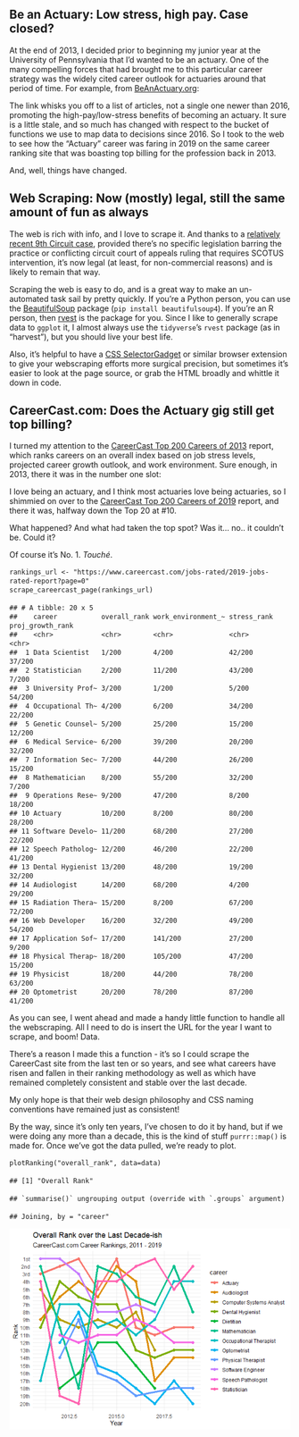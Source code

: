 Be an Actuary: Low stress, high pay. Case closed?
-------------------------------------------------

At the end of 2013, I decided prior to beginning my junior year at the
University of Pennsylvania that I’d wanted to be an actuary. One of the
many compelling forces that had brought me to this particular career
strategy was the widely cited career outlook for actuaries around that
period of time. For example, from
[BeAnActuary.org](https://beanactuary.org/why/?fa=a-top-ranked-job):

[](https://github.com/bentwheel/careercast-viz/blob/master/topjob.jpg?raw=true)

The link whisks you off to a list of articles, not a single one newer
than 2016, promoting the high-pay/low-stress benefits of becoming an
actuary. It sure is a little stale, and so much has changed with respect
to the bucket of functions we use to map data to decisions since 2016.
So I took to the web to see how the “Actuary” career was faring in 2019
on the same career ranking site that was boasting top billing for the
profession back in 2013.

And, well, things have changed.

Web Scraping: Now (mostly) legal, still the same amount of fun as always
------------------------------------------------------------------------

The web is rich with info, and I love to scrape it. And thanks to a
[relatively recent 9th Circuit
case](https://www.vice.com/en/article/9kek83/linkedin-data-scraping-lawsuit-shot-down),
provided there’s no specific legislation barring the practice or
conflicting circuit court of appeals ruling that requires SCOTUS
intervention, it’s now legal (at least, for non-commercial reasons) and
is likely to remain that way.

Scraping the web is easy to do, and is a great way to make an
un-automated task sail by pretty quickly. If you’re a Python person, you
can use the
[BeautifulSoup](https://www.crummy.com/software/BeautifulSoup/) package
(`pip install beautifulsoup4`). If you’re an R person, then
[rvest](https://github.com/tidyverse/rvest) is the package for you.
Since I like to generally scrape data to `ggplot` it, I almost always
use the `tidyverse`’s `rvest` package (as in “harvest”), but you should
live your best life.

Also, it’s helpful to have a [CSS
SelectorGadget](https://selectorgadget.com/) or similar browser
extension to give your webscraping efforts more surgical precision, but
sometimes it’s easier to look at the page source, or grab the HTML
broadly and whittle it down in code.

CareerCast.com: Does the Actuary gig still get top billing?
-----------------------------------------------------------

I turned my attention to the [CareerCast Top 200 Careers of
2013](https://www.careercast.com/jobs-rated/best-worst-jobs-2013)
report, which ranks careers on an overall index based on job stress
levels, projected career growth outlook, and work environment. Sure
enough, in 2013, there it was in the number one slot:

[](https://github.com/bentwheel/careercast-viz/blob/master/topjob2013.jpg?raw=true)

I love being an actuary, and I think most actuaries love being
actuaries, so I shimmied on over to the [CareerCast Top 200 Careers of
2019](https://www.careercast.com/jobs-rated/2019-jobs-rated-report)
report, and there it was, halfway down the Top 20 at \#10.

[](https://github.com/bentwheel/careercast-viz/blob/master/actuaryjob2019.jpg?raw=true)

What happened? And what had taken the top spot? Was it… no.. it couldn’t
be. Could it?

[](https://github.com/bentwheel/careercast-viz/blob/master/dsjob2019.jpg?raw=true)

Of course it’s No. 1. *Touché*.

[](https://github.com/bentwheel/careercast-viz/blob/master/newman.jpg?raw=true)

    rankings_url <- "https://www.careercast.com/jobs-rated/2019-jobs-rated-report?page=0"
    scrape_careercast_page(rankings_url)

    ## # A tibble: 20 x 5
    ##    career           overall_rank work_environment_~ stress_rank proj_growth_rank
    ##    <chr>            <chr>        <chr>              <chr>       <chr>           
    ##  1 Data Scientist   1/200        4/200              42/200      37/200          
    ##  2 Statistician     2/200        11/200             43/200      7/200           
    ##  3 University Prof~ 3/200        1/200              5/200       54/200          
    ##  4 Occupational Th~ 4/200        6/200              34/200      22/200          
    ##  5 Genetic Counsel~ 5/200        25/200             15/200      12/200          
    ##  6 Medical Service~ 6/200        39/200             20/200      32/200          
    ##  7 Information Sec~ 7/200        44/200             26/200      15/200          
    ##  8 Mathematician    8/200        55/200             32/200      7/200           
    ##  9 Operations Rese~ 9/200        47/200             8/200       18/200          
    ## 10 Actuary          10/200       8/200              80/200      28/200          
    ## 11 Software Develo~ 11/200       68/200             27/200      22/200          
    ## 12 Speech Patholog~ 12/200       46/200             22/200      41/200          
    ## 13 Dental Hygienist 13/200       48/200             19/200      32/200          
    ## 14 Audiologist      14/200       68/200             4/200       29/200          
    ## 15 Radiation Thera~ 15/200       8/200              67/200      72/200          
    ## 16 Web Developer    16/200       32/200             49/200      54/200          
    ## 17 Application Sof~ 17/200       141/200            27/200      9/200           
    ## 18 Physical Therap~ 18/200       105/200            47/200      15/200          
    ## 19 Physicist        18/200       44/200             78/200      63/200          
    ## 20 Optometrist      20/200       78/200             87/200      41/200

As you can see, I went ahead and made a handy little function to handle
all the webscraping. All I need to do is insert the URL for the year I
want to scrape, and boom! Data.

There’s a reason I made this a function - it’s so I could scrape the
CareerCast site from the last ten or so years, and see what careers have
risen and fallen in their ranking methodology as well as which have
remained completely consistent and stable over the last decade.

My only hope is that their web design philosophy and CSS naming
conventions have remained just as consistent!

By the way, since it’s only ten years, I’ve chosen to do it by hand, but
if we were doing any more than a decade, this is the kind of stuff
`purrr::map()` is made for. Once we’ve got the data pulled, we’re ready
to plot.

    plotRanking("overall_rank", data=data)

    ## [1] "Overall Rank"

    ## `summarise()` ungrouping output (override with `.groups` argument)

    ## Joining, by = "career"

![](README_files/figure-markdown_strict/plots-1.png)
